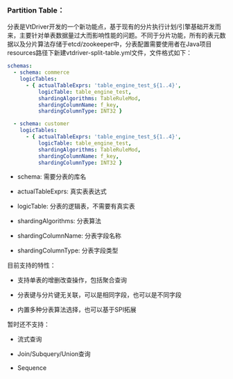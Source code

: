 ### Partition Table：

分表是VtDriver开发的一个新功能点，基于现有的分片执行计划/引擎基础开发而来，主要针对单表数据量过大而影响性能的问题。不同于分片功能，所有的表元数据以及分片算法存储于etcd/zookeeper中，分表配置需要使用者在Java项目resources路径下新建vtdriver-split-table.yml文件，文件格式如下：

```yml
schemas:
  - schema: commerce
    logicTables:
      - { actualTableExprs: 'table_engine_test_${1..4}',
          logicTable: table_engine_test,
          shardingAlgorithms: TableRuleMod,
          shardingColumnName: f_key,
          shardingColumnType: INT32 }

  - schema: customer
    logicTables:
      - { actualTableExprs: 'table_engine_test_${1..4}',
          logicTable: table_engine_test,
          shardingAlgorithms: TableRuleMod,
          shardingColumnName: f_key,
          shardingColumnType: INT32 }
```

* schema: 需要分表的库名

* actualTableExprs: 真实表表达式

* logicTable: 分表的逻辑表，不需要有真实表

* shardingAlgorithms: 分表算法

* shardingColumnName: 分表字段名称

* shardingColumnType: 分表字段类型

目前支持的特性：

* 支持单表的增删改查操作，包括聚合查询

* 分表键与分片键无关联，可以是相同字段，也可以是不同字段

* 内置多种分表算法选择，也可以基于SPI拓展

暂时还不支持：

* 流式查询

* Join/Subquery/Union查询

* Sequence